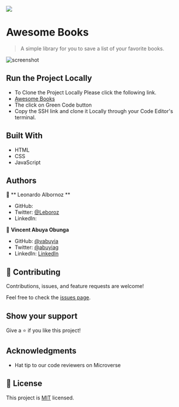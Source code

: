 ![](https://img.shields.io/badge/Microverse-blueviolet)

# Awesome Books

> A simple library for you to save a list of your favorite books.

![screenshot]()

## Run the Project Locally
- To Clone the Project Locally Please click the following link.
- [Awesome Books]()
- The click on Green Code button
- Copy the SSH link and clone it Locally through your Code Editor's terminal.

## Built With

- HTML
- CSS
- JavaScript

## Authors

👤 ** Leonardo Albornoz **

- GitHub: []()
- Twitter: [@Leboroz](https://twitter.com/Nizamuddin4493)
- LinkedIn: []()

👤 **Vincent Abuya Obunga**

- GitHub: [@vabuyia](https://github.com/vabuyia)
- Twitter: [@abuyiag](https://twitter.com/abuyiag)
- LinkedIn: [LinkedIn](https://linkedin.com/in/vincent-abuya-a1940555)


## 🤝 Contributing

Contributions, issues, and feature requests are welcome!

Feel free to check the [issues page](../../issues/).

## Show your support

Give a ⭐️ if you like this project!

## Acknowledgments

- Hat tip to our code reviewers on Microverse

## 📝 License

This project is [MIT](./MIT.md) licensed.
